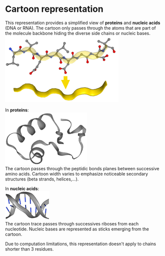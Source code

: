 # Cartoon representation
This representation provides a simplified view of **proteins** and **nucleic acids** (DNA or RNA). The cartoon only passes through the atoms that are part of the molecule backbone hiding the diverse side chains or nucleic bases.  
![Ruban](static/img/ruban2.png) 

In **proteins**:  
![Protein cartoon representation](static/img/rubanp.png)  
The cartoon passes through the peptidic bonds planes between successive amino acids. Cartoon width varies to emphasize noticeable secondary structures (beta strands, helices,...).

In **nucleic acids**:  
![DNA cartoon representation](static/img/rubann.png)  
The cartoon trace passes through successives riboses from each nucleotide. Nucleic bases are represented as sticks emerging from the cartoon. 

Due to computation limitations, this representation doesn't apply to chains shorter than 3 residues.